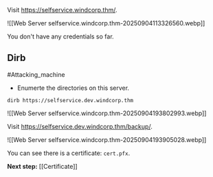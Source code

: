 Visit https://selfservice.windcorp.thm/.

![[Web Server selfservice.windcorp.thm-20250904113326560.webp]]

You don't have any credentials so far.

## Dirb

#Attacking_machine 
- Enumerte the directories on this server.
```
dirb https://selfservice.dev.windcorp.thm
```

![[Web Server selfservice.windcorp.thm-20250904193802993.webp]]

Visit https://selfservice.dev.windcorp.thm/backup/.

![[Web Server selfservice.windcorp.thm-20250904193905028.webp]]

You can see there is a certificate: `cert.pfx`.

**Next step:** [[Certificate]]
